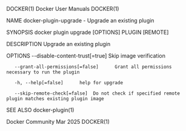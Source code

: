 DOCKER(1)							      Docker User Manuals							     DOCKER(1)

NAME
       docker-plugin-upgrade - Upgrade an existing plugin

SYNOPSIS
       docker plugin upgrade [OPTIONS] PLUGIN [REMOTE]

DESCRIPTION
       Upgrade an existing plugin

OPTIONS
       --disable-content-trust[=true]	   Skip image verification

       --grant-all-permissions[=false]	    Grant all permissions necessary to run the plugin

       -h, --help[=false]      help for upgrade

       --skip-remote-check[=false]	Do not check if specified remote plugin matches existing plugin image

SEE ALSO
       docker-plugin(1)

Docker Community							   Mar 2025								     DOCKER(1)
